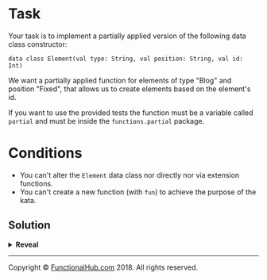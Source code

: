 # Task

Your task is to implement a partially applied version of the following data class constructor:

`data class Element(val type: String, val position: String, val id: Int)`

We want a partially applied function for elements of type "Blog" and position "Fixed", that allows us to create elements based on the element's id.

If you want to use the provided tests the function must be a variable called `partial` and must be inside the `functions.partial` package.

# Conditions

- You can't alter the `Element` data class nor directly nor via extension functions.
- You can't create a new function (with `fun`) to achieve the purpose of the kata.

## Solution

<details><summary><strong>Reveal</strong></summary><p>

---
```kotlin
val partial: (Int) -> Element = { Element("Blog", "Fixed", it) }
```

</p></details>

---

Copyright © [FunctionalHub.com](http://functionalhub.com) 2018. All rights reserved.